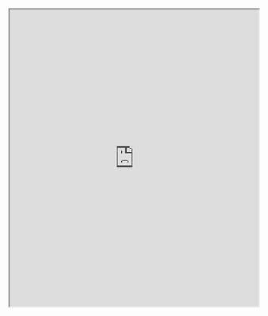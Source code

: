 <iframe src="https://www.w3cschool.cn/css/css-attribute-selectors.html" style="width:100%;height:600px;"></iframe>